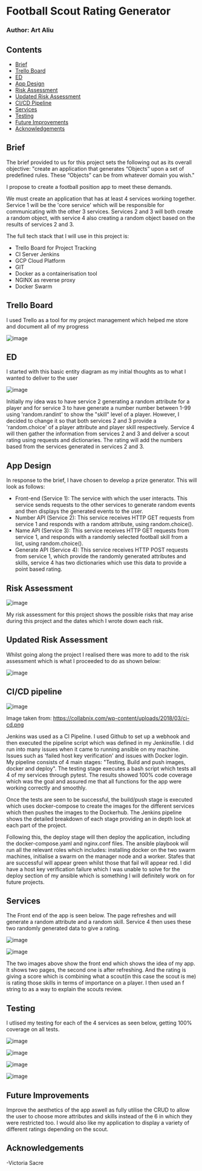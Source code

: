 # Football Scout Rating Generator

### Author: Art Aliu

## Contents

* [Brief](#Brief)
* [Trello Board](#Trello-Board)
* [ED](#ED)
* [App Design](#App-Design)
* [Risk Assessment](#Risk-Assessment)
* [Updated Risk Assessment](#Updated-Risk-Assessment)
* [CI/CD Pipeline](#CI/CD-Pipeline)
* [Services](#Services)
* [Testing](#Testing)
* [Future Improvements](#Future-Improvements)
* [Acknowledgements](#Acknowledgements)

## Brief

The brief provided to us for this project sets the following out as its overall objective: "create an application that generates “Objects” upon a set of predefined rules. These “Objects” can be from whatever domain you wish."

I propose to create a football position app to meet these demands.

We must create an application that has at least 4 services working together.
Service 1 will be the 'core service' which will be responsible for communicating with the other 3 services. Services 2 and 3 will both create a random object, with service 4 also creating a random object based on the results of services 2 and 3.

The full tech stack that I will use in this project is:
- Trello Board for Project Tracking
- CI Server Jenkins
- GCP Cloud Platform
- GIT
- Docker as a containerisation tool
- NGINX as reverse proxy
- Docker Swarm


## Trello Board

I used Trello as a tool for my project management which helped me store and document all of my progress

![image](https://user-images.githubusercontent.com/101266740/168490568-c3f41699-82d5-4df8-8ef7-44d4e00b1ce7.png)


## ED

I started with this basic entity diagram as my initial thoughts as to what I wanted to deliver to the user

![image](https://user-images.githubusercontent.com/101266740/166654334-70edc87d-0a57-46f6-a428-9cab5a0b12bd.png)

Initially my idea was to have service 2 generating a random attribute for a player and for service 3 to have generate a number number between 1-99 using 'random.randint' to show the "skill" level of a player. However, I decided to change it  so that both services 2 and 3 provide a 'random.choice' of a player attribute and player skill respectively. Service 4 will then gather the information from services 2 and 3 and deliver a scout rating using requests and dictionaries. The rating will add the numbers based from the services generated in services 2 and 3.

## App Design

In response to the brief, I have chosen to develop a prize generator. This will look as follows:

- Front-end (Service 1): The service with which the user interacts. This service sends requests to the other services to generate random events and then displays the generated events to the user.
- Number API (Service 2): This service receives HTTP GET requests from service 1 and responds with a random attribute, using random.choice().
- Name API (Service 3): This service receives HTTP GET requests from service 1, and responds with a randomly selected football skill from a list, using random.choice().
- Generate API (Service 4): This service receives HTTP POST requests from service 1, which provide the randomly generated attributes and skills, service 4 has two dictionaries which use this data to provide a point based rating.

## Risk Assessment

![image](https://user-images.githubusercontent.com/101266740/166652051-3153ea9c-7667-4ed5-b7fc-bb4c8ce100fc.png)

My risk assessment for this project shows the possible risks that may arise during this project and the dates which I wrote down each risk.

## Updated Risk Assessment

Whilst going along the project I realised there was more to add to the risk assessment which is what I proceeded to do as shown below:

![image](https://user-images.githubusercontent.com/101266740/168623169-55f24cdf-b0e3-4749-8e48-2a83f7513085.png)

## CI/CD pipeline 

![image](https://user-images.githubusercontent.com/101266740/165782428-cdfc021f-4c7f-4800-86b6-b59873daae2d.png)

Image taken from: https://collabnix.com/wp-content/uploads/2018/03/ci-cd.png

Jenkins was used as a CI Pipeline. I used Github to set up a webhook and then executed the pipeline script which was defined in my Jenkinsfile. I did run into many issues when it came to running ansible on my machine. Issues such as 'failed host key verification' and issues with Docker login. My pipeline consists of 4 main stages: "Testing, Build and push images, docker and deploy". The testing stage executes a bash script which tests all 4 of my services through pytest. The results showed 100% code coverage which was the goal and assured me that all functions for the app were working correctly and smoothly. 

Once the tests are seen to be successful, the build/push stage is executed which uses docker-compose to create the images for the different services which then pushes the images to the Dockerhub. The Jenkins pipeline shows the detailed breakdown of each stage providing an in depth look at each part of the project.

Following this, the deploy stage will then deploy the application, including the docker-compose.yaml and nginx.conf files. The ansible playbook will run all the relevant roles which includes: installing docker on the two swarm machines, initialise a swarm on the manager node and a worker. Stafes that are successful will appear green whilst those that fail will appear red. I did have a host key verification failure which I was unable to solve for the deploy section of my ansible which is something I will definitely work on for future projects.


## Services

The Front end of the app is seen below. The page refreshes and will generate a random attribute and a random skill. Service 4 then uses these two randomly generated data to give a rating.

![image](https://user-images.githubusercontent.com/101266740/167589433-695049cb-95fa-4e43-a05b-f88c7a648824.png)

![image](https://user-images.githubusercontent.com/101266740/167589499-15869ae1-c21c-4934-9748-8f5929529051.png)

The two images above show the front end which shows the idea of my app. It shows two pages, the second one is after refreshing. And the rating is giving a score which is combining what a scout(in this case the scout is me) is rating those skills in terms of importance on a player. I then used an f string to as a way to explain the scouts review.

## Testing

I utlised my testing for each of the 4 services as seen below, getting 100% coverage on all tests.

![image](https://user-images.githubusercontent.com/101266740/167639537-ff9046e2-b9c6-4913-b221-eac7423a540b.png)

![image](https://user-images.githubusercontent.com/101266740/167639561-feefe235-b819-4b31-af54-14bba3599139.png)

![image](https://user-images.githubusercontent.com/101266740/167639621-5fba8491-80f8-40f0-b8f0-5fe91f9ecb32.png)

![image](https://user-images.githubusercontent.com/101266740/167639644-1e61fc05-6dbc-4fcc-855b-373d7a322955.png)

## Future Improvements

Improve the aesthetics of the app aswell as fully utilise the CRUD to allow the user to choose more attributes and skills instead of the 6 in which they were restricted too. I would also like my application to display a variety of different ratings depending on the scout.

## Acknowledgements

-Victoria Sacre

